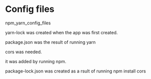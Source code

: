 # Config files

npm_yarn_config_files

yarn-lock was created when the app was first created.

package.json was the result of running yarn

cors was needed.

it was added by running npm.

package-lock.json was created as a rsult of running npm install cors
